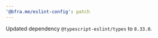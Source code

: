 ```yaml
---
'@bfra.me/eslint-config': patch
---
```


Updated dependency `@typescript-eslint/types` to `8.33.0`.
